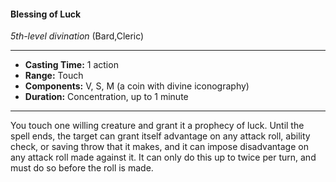 #### Blessing of Luck
*5th-level divination* (Bard,Cleric)
___
- **Casting Time:** 1 action
- **Range:** Touch
- **Components:** V, S, M (a coin with divine iconography)
- **Duration:** Concentration, up to 1 minute
---
You touch one willing creature and grant it a prophecy of luck. Until the spell ends, the target can grant itself advantage on any attack roll, ability check, or saving throw that it makes, and it can impose disadvantage on any attack roll made against it. It can only do this up to twice per turn, and must do so before the roll is made.
